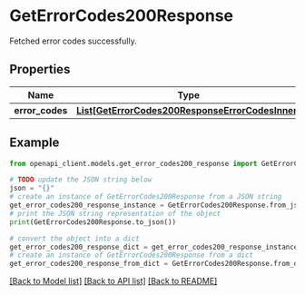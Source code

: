 # GetErrorCodes200Response

Fetched error codes successfully.

## Properties

Name | Type | Description | Notes
------------ | ------------- | ------------- | -------------
**error_codes** | [**List[GetErrorCodes200ResponseErrorCodesInner]**](GetErrorCodes200ResponseErrorCodesInner.md) |  | 

## Example

```python
from openapi_client.models.get_error_codes200_response import GetErrorCodes200Response

# TODO update the JSON string below
json = "{}"
# create an instance of GetErrorCodes200Response from a JSON string
get_error_codes200_response_instance = GetErrorCodes200Response.from_json(json)
# print the JSON string representation of the object
print(GetErrorCodes200Response.to_json())

# convert the object into a dict
get_error_codes200_response_dict = get_error_codes200_response_instance.to_dict()
# create an instance of GetErrorCodes200Response from a dict
get_error_codes200_response_from_dict = GetErrorCodes200Response.from_dict(get_error_codes200_response_dict)
```
[[Back to Model list]](../README.md#documentation-for-models) [[Back to API list]](../README.md#documentation-for-api-endpoints) [[Back to README]](../README.md)


